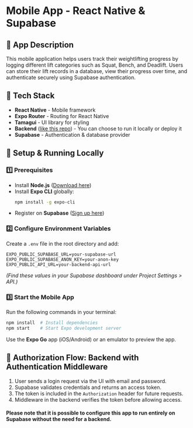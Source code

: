 # Mobile App - React Native & Supabase
## 📱 App Description

This mobile application helps users track their weightlifting progress by logging different lift categories such as Squat, Bench, and Deadlift. Users can store their lift records in a database, view their progress over time, and authenticate securely using Supabase authentication.

## 📌 Tech Stack
- **React Native** - Mobile framework
- **Expo Router** - Routing for React Native
- **Tamagui** - UI library for styling
- **Backend** ([like this repo](https://github.com/TrangLe265/liftings-pbs-api)) - You can choose to run it locally or deploy it
- **Supabase** - Authentication & database provider

## 🚀 Setup & Running Locally

### 1️⃣ Prerequisites
- Install **Node.js** ([Download here](https://nodejs.org/))
- Install **Expo CLI** globally:
  ```sh
  npm install -g expo-cli
  ```
- Register on **Supabase** ([Sign up here](https://supabase.com/))

### 2️⃣ Configure Environment Variables
Create a `.env` file in the root directory and add:
```env
EXPO_PUBLIC_SUPABASE_URL=your-supabase-url
EXPO_PUBLIC_SUPABASE_ANON_KEY=your-anon-key
EXPO_PUBLIC_API_URL=your-backend-api-url 
```
*(Find these values in your Supabase dashboard under Project Settings > API.)*

### 3️⃣ Start the Mobile App
Run the following commands in your terminal:
```sh
npm install  # Install dependencies
npm start    # Start Expo development server
```
Use the **Expo Go** app (iOS/Android) or an emulator to preview the app.


## 🔐 Authorization Flow: Backend with Authentication Middleware
1. User sends a login request via the UI with email and password.
2. Supabase validates credentials and returns an access token.
3. The token is included in the `Authorization` header for future requests.
4. Middleware in the backend verifies the token before allowing access.

#### Please note that it is possible to configure this app to run entirely on Supabase without the need for a backend. 
